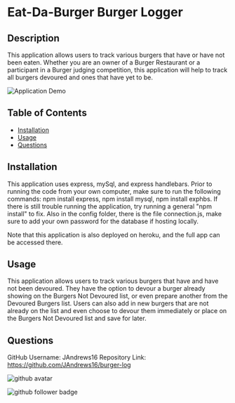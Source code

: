 # Eat-Da-Burger Burger Logger

## Description
This application allows users to track various burgers that have or have not been eaten. Whether you are an owner of a Burger Restaurant or a participant in a Burger judging competition, this application will help to track all burgers devoured and ones that have yet to be.

![Application Demo](./public/assets/images/demo.gif)

## Table of Contents
- [Installation](#Installation)
- [Usage](#Usage)
- [Questions](#Questions)

## Installation
This application uses express, mySql, and express handlebars. Prior to running the code from your own computer, make sure to run the following commands: npm install express, npm install mysql, npm install exphbs. If there is still trouble running the application, try running a general "npm install" to fix. Also in the config folder, there is the file connection.js, make sure to add your own password for the database if hosting locally.

Note that this application is also deployed on heroku, and the full app can be accessed there. 

## Usage
This application allows users to track various burgers that have and have not been devoured. They have the option to devour a burger already showing on the Burgers Not Devoured list, or even prepare another from the Devoured Burgers list. Users can also add in new burgers that are not already on the list and even choose to devour them immediately or place on the Burgers Not Devoured list and save for later.

## Questions
GitHub Username: JAndrews16
Repository Link: https://github.com/JAndrews16/burger-log


![github avatar](https://avatars3.githubusercontent.com/u/64562140?v=4)

![github follower badge](https://img.shields.io/github/followers/JAndrews16?color=blue&style=social)
